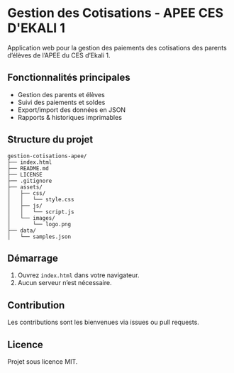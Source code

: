 # Gestion des Cotisations - APEE CES D'EKALI 1

Application web pour la gestion des paiements des cotisations des parents d’élèves de l’APEE du CES d’Ekali 1.

## Fonctionnalités principales

- Gestion des parents et élèves
- Suivi des paiements et soldes
- Export/import des données en JSON
- Rapports & historiques imprimables

## Structure du projet

```
gestion-cotisations-apee/
├── index.html
├── README.md
├── LICENSE
├── .gitignore
├── assets/
│   ├── css/
│   │   └── style.css
│   ├── js/
│   │   └── script.js
│   └── images/
│       └── logo.png
├── data/
│   └── samples.json
```

## Démarrage

1. Ouvrez `index.html` dans votre navigateur.
2. Aucun serveur n’est nécessaire.

## Contribution

Les contributions sont les bienvenues via issues ou pull requests.

## Licence

Projet sous licence MIT.
